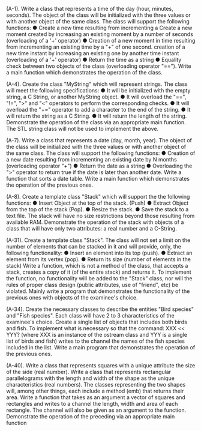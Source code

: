 (A-1). Write a class that represents a time of the day (hour, minutes, seconds). The object of the class will be initialized with the three values or with another object of the same class.
The class will support the following functions:
● Create a new time resulting from incrementing a
Create a new moment created by increasing an existing moment by a number of seconds (overloading of a '+' operator)
● Creation of a new moment in time resulting from incrementing an existing time by a "+" of one second.
creation of a new time instant by increasing an existing one by another time instant (overloading of a '+' operator)
● Return the time as a string
● Equality check between two objects of the class (overloading
operator "==").
Write a main function which demonstrates the operation of the class.

(A-4). Create the class "MyString" which will represent strings. The class will meet the following specifications:
● It will be initialized with the empty string, a C String, or another MyString object.
● It will overload the "==", "!=", ">" and "<" operators to perform the
corresponding checks.
● It will overload the "+=" operator to add a character to the
end of the string.
● It will return the string as a C String.
● It will return the length of the string.
Demonstrate the operation of the class via an appropriate main function. The STL string class will not be used to implement the above.

(A-7). Write a class that represents a date (day, month, year). The object of the class will be initialized with the three values or with another object of the same class.
The class will support the following functions:
● Creation of a new date resulting from incrementing an existing date by N months (overloading operator "+")
● Return the date as a string
● Overloading the ">" operator to return true if the date is later than another date.
Write a function that sorts a date table.
Write a main function which demonstrates the operation of the previous ones.

(A-8). Create a template class "Stack" which will support the
the following functions:
● Insert Object at the top of the stack. (Push)
● Extract Object from the top of the stack (Pop).
● Resize the stack.
● Save the stack to a text file.
The stack will have no size restrictions beyond those resulting from available RAM.
Demonstrate the operation of the stack with objects of a class that will have only two attributes: a real number and a C-String.

(A-31). Create a template class "Stack". The class will not set a limit on the
number of elements that can be stacked in it and will
provide, only, the following functionality:
● Insert an element into its top (push).
● Extract an element from its vertex (pop).
● Return its size (number of elements in the stack) 
Write a function, which is not a method of the class, that accepts a stack, creates a copy of it (of the entire stack) and returns it. To implement the function, no functionality will be added to the "Stack" class, nor will the rules of proper class design (public attributes, use of "friend", etc) be violated.
Mainly write a program that demonstrates the functionality of the previous ones with objects of the examinee's choice.

(A-34). Create the necessary classes to describe the entities "Bird species" and "Fish species". Each class will have 2 to 3 characteristics of the examinee's choice.
Create a single list of objects that includes both birds and fish.
To implement what is necessary so that the command: XXX << YYY? (where XXX is an instance of the ostream class and YYY is a single list of birds and fish) writes to the channel the names of the fish species included in the list.
Write a main program that demonstrates the operation of the previous ones.

(A-40). Write a class that represents squares with a unique
attribute the size of the side (real number).
Write a class that represents rectangular parallelograms with the length and width of the shape as the unique characteristics (real numbers).
The classes representing the two shapes will, among other things, each include a method (emb) that returns their area.
Write a function that takes as an argument a vector of squares and rectangles and writes to a channel the length, width and area of each rectangle. The channel will also be given as an argument to the function.
Demonstrate the operation of the preceding via an appropriate main function